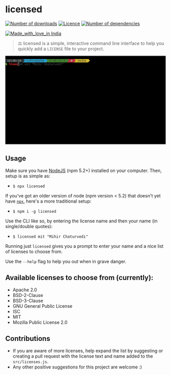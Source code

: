 # licensed

[![Number of downloads](https://img.shields.io/npm/dw/licensed.svg?style=flat)](https://www.npmjs.com/package/licensed)
[![Licence](https://img.shields.io/npm/l/licensed.svg?maxAge=2592000&style=flat)](LICENSE)
[![Number of dependencies](https://img.shields.io/david/plibither8/licensed.svg?maxAge=2592000&style=flat)](https://www.npmjs.com/package/licensed?activeTab=dependencies)

[![Made_with_love_in India](https://img.shields.io/badge/Made_with_love_in-India-DC3545.svg)](https://madewithlove.org.in/)


> ⚖ licensed is a simple, interactive command line interface to help you quickly add a `LICENSE` file to your project.

![licensed demo gif](assets/demo.gif)

## Usage

Make sure you have [NodeJS](https://nodejs.org/en/) (npm 5.2+) installed on your computer. Then, setup is as simple as:

* `$ npx licensed` 

If you've got an older version of node (npm version < 5.2) that doesn't yet have [`npx`](https://www.npmjs.com/package/npx), here's a more traditional setup:

* `$ npm i -g licensed`

Use the CLI like so, by entering the license name and then your name (in single/double quotes):

* `$ licensed mit "Mihir Chaturvedi"`

Running just `licensed` gives you a prompt to enter your name and a nice list of licenses to choose from. 

Use the `--help` flag to help you out when in grave danger.

## Available licenses to choose from (currently):

* Apache 2.0
* BSD-2-Clause
* BSD-3-Clause
* GNU General Public License
* ISC
* MIT
* Mozilla Public License 2.0

## Contributions

* If you are aware of more licenses, help expand the list by suggesting or creating a pull request with the license text and name added to the `src/licenses.js`.
* Any other positive suggestions for this project are welcome :)